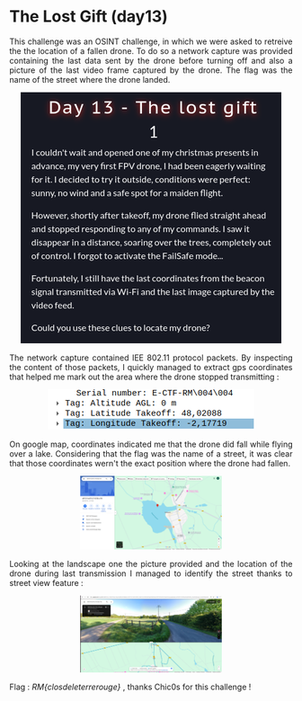 # The Lost Gift (day13)

<p align="justify">  This challenge  was an OSINT challenge, in which we were asked to retreive the the location of a fallen drone. To do so a network capture was provided containing the last data sent by the drone before turning off and also a picture of the last video frame captured by the drone. The flag was the name of the street where the drone landed. </p>

<p align="center"><img src="Screenshots/S1.png" alt="Desc"></p>

<p align="justify">  The network capture contained IEE 802.11 protocol packets. By inspecting the content of those packets, I quickly managed to extract gps coordinates that helped me mark out the area where the drone stopped transmitting : </p>

<p align="center"><img src="Screenshots/S4.png" alt="Desc"></p>

<p align="justify">  On google map, coordinates indicated me that the drone did fall while flying over a lake. Considering that the flag was the name of a street, it was clear that those coordinates wern't the exact position where the drone had fallen. </p>

<p align="center"><img src="Screenshots/S3.png" alt="Desc" style="width: 50%"></p>

<p align="justify">  Looking at the landscape one the picture provided and the location of the drone during last transmission I managed to identify the street thanks to street view feature : </p> 

<p align="center"><img src="Screenshots/S2.png" alt="Desc"  style="width: 50%"></p>

Flag : _RM{closdeleterrerouge}_ , thanks Chic0s for this challenge ! 
